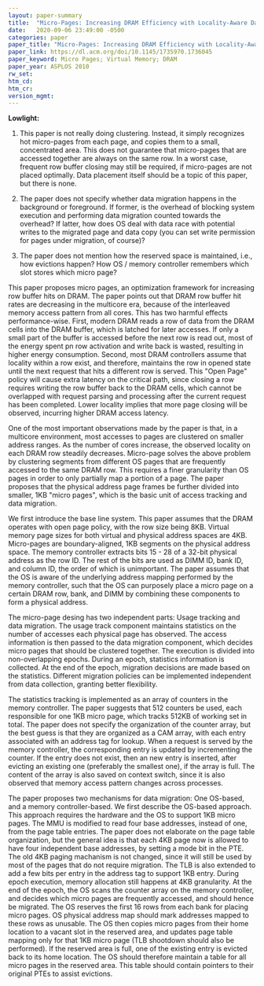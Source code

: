 ```yaml
---
layout: paper-summary
title:  "Micro-Pages: Increasing DRAM Efficiency with Locality-Aware Data Placement"
date:   2020-09-06 23:49:00 -0500
categories: paper
paper_title: "Micro-Pages: Increasing DRAM Efficiency with Locality-Aware Data Placement"
paper_link: https://dl.acm.org/doi/10.1145/1735970.1736045
paper_keyword: Micro Pages; Virtual Memory; DRAM
paper_year: ASPLOS 2010
rw_set:
htm_cd:
htm_cr:
version_mgmt:
---
```


**Lowlight:**

1. This paper is not really doing clustering. Instead, it simply recognizes hot micro-pages from each page, and copies
   them to a small, concentrated area. This does not guarantee that micro-pages that are accessed together are always
   on the same row. In a worst case, frequent row buffer closing may still be required, if micro-pages are not placed
   optimally. Data placement itself should be a topic of this paper, but there is none.

2. The paper does not specify whether data migration happens in the background or foreground. If former, is the 
   overhead of blocking system execution and performing data migration counted towards the overhead? If latter, how
   does OS deal with data race with potential writes to the migrated page and data copy (you can set write permission
   for pages under migration, of course)?

3. The paper does not mention how the reserved space is maintained, i.e., how evictions happen? How OS / memory controller
   remembers which slot stores which micro page?

This paper proposes micro pages, an optimization framework for increasing row buffer hits on DRAM. The paper points out 
that DRAM row buffer hit rates are decreasing in the multicore era, because of the interleaved memory access pattern from
all cores. This has two harmful effects performance-wise. First, modern DRAM reads a row of data from the DRAM cells into
the DRAM buffer, which is latched for later accesses. If only a small part of the buffer is accessed before the next row
is read out, most of the energy spent pn row activation and write back is wasted, resulting in higher energy consumption.
Second, most DRAM controllers assume that locality within a row exist, and therefore, maintains the row in opened state
until the next request that hits a different row is served. This "Open Page" policy will cause extra latency on the 
critical path, since closing a row requires writing the row buffer back to the DRAM cells, which cannot be overlapped
with request parsing and processing after the current request has been completed. Lower locality implies that more 
page closing will be observed, incurring higher DRAM access latency.

One of the most important observations made by the paper is that, in a multicore environment, most accesses to pages are
clustered on smaller address ranges. As the number of cores increase, the observed locality on each DRAM row steadily 
decreases.
Micro-page solves the above problem by clustering segments from different OS pages that are frequently accessed to the same 
DRAM row. This requires a finer granularity than OS pages in order to only partially map a portion of a page. The 
paper proposes that the physical address page frames be further divided into smaller, 1KB "micro pages", which is the basic
unit of access tracking and data migration.

We first introduce the base line system. This paper assumes that the DRAM operates with open page policy, with the 
row size being 8KB. Virtual memory page sizes for both virtual and physical address spaces are 4KB. Micro-pages
are boundary-aligned, 1KB segments on the physical address space. The memory controller extracts bits 15 - 28 of a 32-bit 
physical address as the row ID. The rest of the bits are used as DIMM ID, bank ID, and column ID, the order of which is
unimportant. The paper assumes that the OS is aware of the underlying address mapping performed by the memory
controller, such that the OS can purposely place a micro page on a certain DRAM row, bank, and DIMM by combining these
components to form a physical address.

The micro-page desing has two independent parts: Usage tracking and data migration. The usage track component maintains
statistics on the number of accesses each physical page has observed. The access information is then passed to the data 
migration component, which decides micro pages that should be clustered together. The execution is divided into non-overlapping
epochs. During an epoch, statistics information is collected. At the end of the epoch, migration decisions are made based
on the statistics. Different migration policies can be implemented independent from data collection, granting better flexibility.

The statistics tracking is implemented as an array of counters in the memory controller. The paper suggests that 512
counters be used, each responsible for one 1KB micro page, which tracks 512KB of working set in total. The paper does
not specify the organization of the counter array, but the best guess is that they are organized as a CAM array, with
each entry associated with an address tag for lookup. When a request is served by the memory controller, the corresponding
entry is updated by incrementing the counter. If the entry does not exist, then an new entry is inserted, after evicting
an existing one (preferably the smallest one), if the array is full. The content of the array is also saved on context switch,
since it is also observed that memory access pattern changes across processes.

The paper proposes two mechanisms for data migration: One OS-based, and a memory controller-based. We first describe the 
OS-based approach. This approach requires the hardware and the OS to support 1KB micro pages. The MMU is modified to read
four base addresses, instead of one, from the page table entries. The paper does not elaborate on the page table organization,
but the general idea is that each 4KB page now is allowed to have four independent base addresses, by setting a mode bit
in the PTE. The old 4KB paging machanism is not changed, since it will still be used by most of the pages that do not
require migration. The TLB is also extended to add a few bits per entry in the address tag to support 1KB entry. 
During epoch execution, memory allocation still happens at 4KB granularity. 
At the end of the epoch, the OS scans the counter array on the memory controller, and decides which micro pages are 
frequently accessed, and should hence be migrated. The OS reserves the first 16 rows from each bank for placing micro pages. 
OS physical address map should mark addresses mapped to these rows as unusable. 
The OS then copies micro pages from their home location to a vacant slot in the reserved area, and updates page table
mapping only for that 1KB micro page (TLB shootdown should also be performed). 
If the reserved area is full, one of the existing entry is evicted back to its home location. The OS should therefore maintain
a table for all micro pages in the reserved area. This table should contain pointers to their original PTEs to assist evictions.

